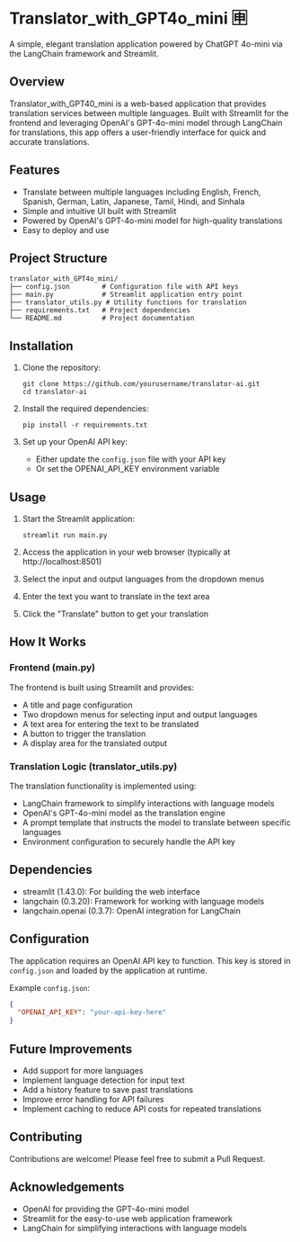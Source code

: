# Translator_with_GPT4o_mini 🈸

A simple, elegant translation application powered by ChatGPT 4o-mini via the LangChain framework and Streamlit.

## Overview

Translator_with_GPT40_mini is a web-based application that provides translation services between multiple languages. Built with Streamlit for the frontend and leveraging OpenAI's GPT-4o-mini model through LangChain for translations, this app offers a user-friendly interface for quick and accurate translations.

## Features

- Translate between multiple languages including English, French, Spanish, German, Latin, Japanese, Tamil, Hindi, and Sinhala
- Simple and intuitive UI built with Streamlit
- Powered by OpenAI's GPT-4o-mini model for high-quality translations
- Easy to deploy and use

## Project Structure

```
translator_with_GPT4o_mini/
├── config.json        # Configuration file with API keys
├── main.py            # Streamlit application entry point
├── translator_utils.py # Utility functions for translation
├── requirements.txt   # Project dependencies
└── README.md          # Project documentation
```

## Installation

1. Clone the repository:
   ```
   git clone https://github.com/yourusername/translator-ai.git
   cd translator-ai
   ```

2. Install the required dependencies:
   ```
   pip install -r requirements.txt
   ```

3. Set up your OpenAI API key:
   - Either update the `config.json` file with your API key
   - Or set the OPENAI_API_KEY environment variable

## Usage

1. Start the Streamlit application:
   ```
   streamlit run main.py
   ```

2. Access the application in your web browser (typically at http://localhost:8501)

3. Select the input and output languages from the dropdown menus

4. Enter the text you want to translate in the text area

5. Click the "Translate" button to get your translation

## How It Works

### Frontend (main.py)

The frontend is built using Streamlit and provides:
- A title and page configuration
- Two dropdown menus for selecting input and output languages
- A text area for entering the text to be translated
- A button to trigger the translation
- A display area for the translated output

### Translation Logic (translator_utils.py)

The translation functionality is implemented using:
- LangChain framework to simplify interactions with language models
- OpenAI's GPT-4o-mini model as the translation engine
- A prompt template that instructs the model to translate between specific languages
- Environment configuration to securely handle the API key

## Dependencies

- streamlit (1.43.0): For building the web interface
- langchain (0.3.20): Framework for working with language models
- langchain.openai (0.3.7): OpenAI integration for LangChain

## Configuration

The application requires an OpenAI API key to function. This key is stored in `config.json` and loaded by the application at runtime.

Example `config.json`:
```json
{
  "OPENAI_API_KEY": "your-api-key-here"
}
```


## Future Improvements

- Add support for more languages
- Implement language detection for input text
- Add a history feature to save past translations
- Improve error handling for API failures
- Implement caching to reduce API costs for repeated translations

## Contributing

Contributions are welcome! Please feel free to submit a Pull Request.

## Acknowledgements

- OpenAI for providing the GPT-4o-mini model
- Streamlit for the easy-to-use web application framework
- LangChain for simplifying interactions with language models
